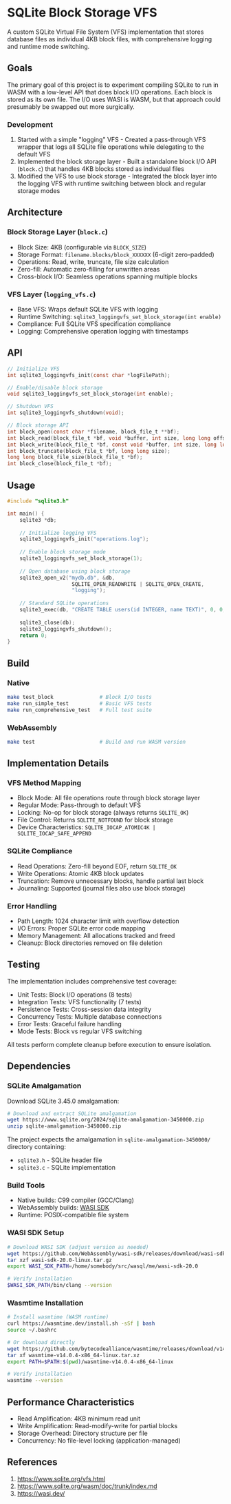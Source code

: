# SQLite Block Storage VFS

A custom SQLite Virtual File System (VFS) implementation that stores database files as individual 4KB block files, with comprehensive logging and runtime mode switching.

## Goals

The primary goal of this project is to experiment compiling SQLite to run in WASM with a low-level API that does block I/O operations.  Each block is stored as its own file.  The I/O uses WASI is WASM, but that approach could presumably be swapped out more surgically.

### Development

1. Started with a simple "logging" VFS - Created a pass-through VFS wrapper that logs all SQLite file operations while delegating to the default VFS
2. Implemented the block storage layer - Built a standalone block I/O API (`block.c`) that handles 4KB blocks stored as individual files
3. Modified the VFS to use block storage - Integrated the block layer into the logging VFS with runtime switching between block and regular storage modes

## Architecture

### Block Storage Layer (`block.c`)
- Block Size: 4KB (configurable via `BLOCK_SIZE`)
- Storage Format: `filename.blocks/block_XXXXXX` (6-digit zero-padded)
- Operations: Read, write, truncate, file size calculation
- Zero-fill: Automatic zero-filling for unwritten areas
- Cross-block I/O: Seamless operations spanning multiple blocks

### VFS Layer (`logging_vfs.c`)
- Base VFS: Wraps default SQLite VFS with logging
- Runtime Switching: `sqlite3_loggingvfs_set_block_storage(int enable)`
- Compliance: Full SQLite VFS specification compliance
- Logging: Comprehensive operation logging with timestamps

## API

```c
// Initialize VFS
int sqlite3_loggingvfs_init(const char *logFilePath);

// Enable/disable block storage
void sqlite3_loggingvfs_set_block_storage(int enable);

// Shutdown VFS
int sqlite3_loggingvfs_shutdown(void);

// Block storage API
int block_open(const char *filename, block_file_t **bf);
int block_read(block_file_t *bf, void *buffer, int size, long long offset);
int block_write(block_file_t *bf, const void *buffer, int size, long long offset);
int block_truncate(block_file_t *bf, long long size);
long long block_file_size(block_file_t *bf);
int block_close(block_file_t *bf);
```

## Usage

```c
#include "sqlite3.h"

int main() {
    sqlite3 *db;
    
    // Initialize logging VFS
    sqlite3_loggingvfs_init("operations.log");
    
    // Enable block storage mode
    sqlite3_loggingvfs_set_block_storage(1);
    
    // Open database using block storage
    sqlite3_open_v2("mydb.db", &db, 
                     SQLITE_OPEN_READWRITE | SQLITE_OPEN_CREATE,
                     "logging");
    
    // Standard SQLite operations
    sqlite3_exec(db, "CREATE TABLE users(id INTEGER, name TEXT)", 0, 0, 0);
    
    sqlite3_close(db);
    sqlite3_loggingvfs_shutdown();
    return 0;
}
```

## Build

### Native
```bash
make test_block               # Block I/O tests
make run_simple_test          # Basic VFS tests  
make run_comprehensive_test   # Full test suite
```

### WebAssembly
```bash
make test                     # Build and run WASM version
```

## Implementation Details

### VFS Method Mapping
- Block Mode: All file operations route through block storage layer
- Regular Mode: Pass-through to default VFS
- Locking: No-op for block storage (always returns `SQLITE_OK`)
- File Control: Returns `SQLITE_NOTFOUND` for block storage
- Device Characteristics: `SQLITE_IOCAP_ATOMIC4K | SQLITE_IOCAP_SAFE_APPEND`

### SQLite Compliance
- Read Operations: Zero-fill beyond EOF, return `SQLITE_OK`
- Write Operations: Atomic 4KB block updates
- Truncation: Remove unnecessary blocks, handle partial last block
- Journaling: Supported (journal files also use block storage)

### Error Handling
- Path Length: 1024 character limit with overflow detection
- I/O Errors: Proper SQLite error code mapping
- Memory Management: All allocations tracked and freed
- Cleanup: Block directories removed on file deletion

## Testing

The implementation includes comprehensive test coverage:

- Unit Tests: Block I/O operations (8 tests)
- Integration Tests: VFS functionality (7 tests)  
- Persistence Tests: Cross-session data integrity
- Concurrency Tests: Multiple database connections
- Error Tests: Graceful failure handling
- Mode Tests: Block vs regular VFS switching

All tests perform complete cleanup before execution to ensure isolation.

## Dependencies

### SQLite Amalgamation

Download SQLite 3.45.0 amalgamation:

```bash
# Download and extract SQLite amalgamation
wget https://www.sqlite.org/2024/sqlite-amalgamation-3450000.zip
unzip sqlite-amalgamation-3450000.zip
```

The project expects the amalgamation in `sqlite-amalgamation-3450000/` directory containing:
- `sqlite3.h` - SQLite header file
- `sqlite3.c` - SQLite implementation

### Build Tools

- Native builds: C99 compiler (GCC/Clang)
- WebAssembly builds: [WASI SDK](https://github.com/WebAssembly/wasi-sdk)
- Runtime: POSIX-compatible file system

### WASI SDK Setup

```bash
# Download WASI SDK (adjust version as needed)
wget https://github.com/WebAssembly/wasi-sdk/releases/download/wasi-sdk-20/wasi-sdk-20.0-linux.tar.gz
tar xzf wasi-sdk-20.0-linux.tar.gz
export WASI_SDK_PATH=/home/somebody/src/wasql/me/wasi-sdk-20.0

# Verify installation
$WASI_SDK_PATH/bin/clang --version
```

### Wasmtime Installation

```bash
# Install wasmtime (WASM runtime)
curl https://wasmtime.dev/install.sh -sSf | bash
source ~/.bashrc

# Or download directly
wget https://github.com/bytecodealliance/wasmtime/releases/download/v14.0.4/wasmtime-v14.0.4-x86_64-linux.tar.xz
tar xf wasmtime-v14.0.4-x86_64-linux.tar.xz
export PATH=$PATH:$(pwd)/wasmtime-v14.0.4-x86_64-linux

# Verify installation
wasmtime --version
```

## Performance Characteristics

- Read Amplification: 4KB minimum read unit
- Write Amplification: Read-modify-write for partial blocks
- Storage Overhead: Directory structure per file
- Concurrency: No file-level locking (application-managed)

## References

1. https://www.sqlite.org/vfs.html
1. https://www.sqlite.org/wasm/doc/trunk/index.md
1. https://wasi.dev/

